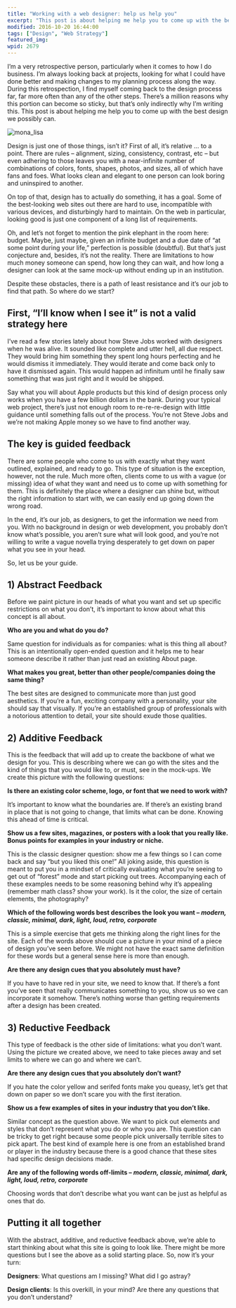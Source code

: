 ```yaml
---
title: "Working with a web designer: help us help you"
excerpt: "This post is about helping me help you to come up with the best design we possibly can."
modified: 2016-10-20 16:44:00
tags: ["Design", "Web Strategy"]
featured_img:
wpid: 2679
---
```



I’m a very retrospective person, particularly when it comes to how I do business. I’m always looking back at projects, looking for what I could have done better and making changes to my planning process along the way. During this retrospection, I find myself coming back to the design process far, far more often than any of the other steps. There’s a million reasons why this portion can become so sticky, but that’s only indirectly why I’m writing this. This post is about helping me help you to come up with the best design we possibly can.

![](/_images/2012/01/mona_lisa.jpg "mona_lisa")

Design is just one of those things, isn’t it? First of all, it’s relative ... to a point. There are rules – alignment, sizing, consistency, contrast, etc – but even adhering to those leaves you with a near-infinite number of combinations of colors, fonts, shapes, photos, and sizes, all of which have fans and foes. What looks clean and elegant to one person can look boring and uninspired to another.

On top of that, design has to actually do something, it has a goal. Some of the best-looking web sites out there are hard to use, incompatible with various devices, and disturbingly hard to maintain. On the web in particular, looking good is just one component of a long list of requirements.

Oh, and let’s not forget to mention the pink elephant in the room here: budget. Maybe, just maybe, given an infinite budget and a due date of “at some point during your life,” perfection is possible (doubtful). But that’s just conjecture and, besides, it’s not the reality. There are limitations to how much money someone can spend, how long they can wait, and how long a designer can look at the same mock-up without ending up in an institution.

Despite these obstacles, there is a path of least resistance and it’s our job to find that path. So where do we start?
## First, “I’ll know when I see it” is not a valid strategy here

I’ve read a few stories lately about how Steve Jobs worked with designers when he was alive. It sounded like complete and utter hell, all due respect. They would bring him something they spent long hours perfecting and he would dismiss it immediately. They would iterate and come back only to have it dismissed again. This would happen ad infinitum until he finally saw something that was just right and it would be shipped.

Say what you will about Apple products but this kind of design process only works when you have a few billion dollars in the bank. During your typical web project, there’s just not enough room to re-re-re-design with little guidance until something falls out of the process. You’re not Steve Jobs and we’re not making Apple money so we have to find another way.
## The key is guided feedback

There are some people who come to us with exactly what they want outlined, explained, and ready to go. This type of situation is the exception, however, not the rule. Much more often, clients come to us with a vague (or missing) idea of what they want and need us to come up with something for them. This is definitely the place where a designer can shine but, without the right information to start with, we can easily end up going down the wrong road.

In the end, it’s our job, as designers, to get the information we need from you. With no background in design or web development, you probably don’t know what’s possible, you aren’t sure what will look good, and you’re not willing to write a vague novella trying desperately to get down on paper what you see in your head.

So, let us be your guide.
## 1) Abstract Feedback

Before we paint picture in our heads of what you want and set up specific restrictions on what you don’t, it’s important to know about what this concept is all about.

**Who are you and what do you do?**

Same question for individuals as for companies: what is this thing all about? This is an intentionally open-ended question and it helps me to hear someone describe it rather than just read an existing About page.

**What makes you great, better than other people/companies doing the same thing?**

The best sites are designed to communicate more than just good aesthetics. If you’re a fun, exciting company with a personality, your site should say that visually. If you’re an established group of professionals with a notorious attention to detail, your site should exude those qualities.
## 2) Additive Feedback

This is the feedback that will add up to create the backbone of what we design for you. This is describing where we can go with the sites and the kind of things that you would like to, or must, see in the mock-ups. We create this picture with the following questions:

**Is there an existing color scheme, logo, or font that we need to work with?**

It’s important to know what the boundaries are. If there’s an existing brand in place that is not going to change, that limits what can be done. Knowing this ahead of time is critical.

**Show us a few sites, magazines, or posters with a look that you really like. Bonus points for examples in your industry or niche.**

This is the classic designer question: show me a few things so I can come back and say “but you liked this one!” All joking aside, this question is meant to put you in a mindset of critically evaluating what you’re seeing to get out of “forest” mode and start picking out trees. Accompanying each of these examples needs to be some reasoning behind why it’s appealing (remember math class? show your work). Is it the color, the size of certain elements, the photography?

**Which of the following words best describes the look you want – *modern, classic, minimal, dark, light, loud, retro, corporate***

This is a simple exercise that gets me thinking along the right lines for the site. Each of the words above should cue a picture in your mind of a piece of design you’ve seen before. We might not have the exact same definition for these words but a general sense here is more than enough.

**Are there any design cues that you absolutely must have?**

If you have to have red in your site, we need to know that. If there’s a font you’ve seen that really communicates something to you, show us so we can incorporate it somehow. There’s nothing worse than getting requirements after a design has been created.
## 3) Reductive Feedback

This type of feedback is the other side of limitations: what you don’t want. Using the picture we created above, we need to take pieces away and set limits to where we can go and where we can’t.

**Are there any design cues that you absolutely don’t want?**

If you hate the color yellow and serifed fonts make you queasy, let’s get that down on paper so we don’t scare you with the first iteration.

**Show us a few examples of sites in your industry that you don’t like.**

Similar concept as the question above. We want to pick out elements and styles that don’t represent what you do or who you are. This question can be tricky to get right because some people pick universally terrible sites to pick apart. The best kind of example here is one from an established brand or player in the industry because there is a good chance that these sites had specific design decisions made.

**Are any of the following words off-limits – *modern, classic, minimal, dark, light, loud, retro, corporate***

Choosing words that don’t describe what you want can be just as helpful as ones that do.
## Putting it all together

With the abstract, additive, and reductive feedback above, we’re able to start thinking about what this site is going to look like. There might be more questions but I see the above as a solid starting place. So, now it’s your turn:

**Designers**: What questions am I missing? What did I go astray?

**Design clients**: Is this overkill, in your mind? Are there any questions that you don’t understand?
